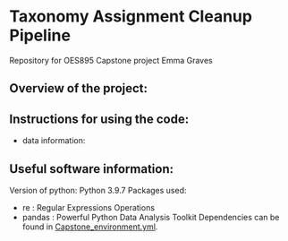 # Taxonomy Assignment Cleanup Pipeline
Repository for OES895 Capstone project
Emma Graves


## Overview of the project:


## Instructions for using the code:
- data information: 


## Useful software information:
Version of python: Python 3.9.7
Packages used: 
- re : Regular Expressions Operations
- pandas : Powerful Python Data Analysis Toolkit
Dependencies can be found in [Capstone_environment.yml](https://github.com/emmag-raves/Capstone_Project/blob/main/Capstone_environment.yml).
